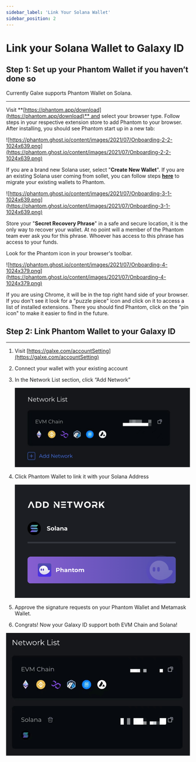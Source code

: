 ```yaml
---
sidebar_label: 'Link Your Solana Wallet'
sidebar_position: 2
---
```


# Link your Solana Wallet to Galaxy ID

## Step 1: Set up your Phantom Wallet if you haven’t done so

Currently Galxe supports Phantom Wallet on Solana.

---

Visit **[https://phantom.app/download](https://phantom.app/download)** and select your browser type. Follow steps in your respective extension store to add Phantom to your browser. After installing, you should see Phantom start up in a new tab:

![https://phantom.ghost.io/content/images/2021/07/Onboarding-2-2-1024x639.png](https://phantom.ghost.io/content/images/2021/07/Onboarding-2-2-1024x639.png)

If you are a brand new Solana user, select "**Create New Wallet**". If you are an existing Solana user coming from sollet, you can follow steps **[here](https://phantom.app/help/migrating-from-sollet-to-phantom)** to migrate your existing wallets to Phantom.

![https://phantom.ghost.io/content/images/2021/07/Onboarding-3-1-1024x639.png](https://phantom.ghost.io/content/images/2021/07/Onboarding-3-1-1024x639.png)

Store your "**Secret Recovery Phrase**" in a safe and secure location, it is the only way to recover your wallet. At no point will a member of the Phantom team ever ask you for this phrase. Whoever has access to this phrase has access to your funds.

Look for the Phantom icon in your browser's toolbar.

![https://phantom.ghost.io/content/images/2021/07/Onboarding-4-1024x379.png](https://phantom.ghost.io/content/images/2021/07/Onboarding-4-1024x379.png)

If you are using Chrome, it will be in the top right hand side of your browser. If you don't see it look for a "puzzle piece" icon and click on it to access a list of installed extensions. There you should find Phantom, click on the "pin icon" to make it easier to find in the future.

## Step 2: Link Phantom Wallet to your Galaxy ID

---

1. Visit [https://galxe.com/accountSetting](https://galxe.com/accountSetting)
2. Connect your wallet with your existing account
3. In the Network List section, click “Add Network”

    ![WechatIMG318.jpeg](assets/WechatIMG318.jpeg)

4. Click Phantom Wallet to link it with your Solana Address

    ![Screen Shot 2022-02-07 at 11.01.40 PM.png](assets/Screen_Shot_2022-02-07_at_11.01.40_PM.png)

5. Approve the signature requests on your Phantom Wallet and Metamask Wallet.
6. Congrats! Now your Galaxy ID support both EVM Chain and Solana!

![WechatIMG317.jpeg](assets/WechatIMG317.jpeg)
